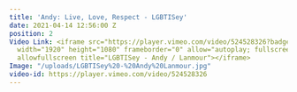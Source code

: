 ```yaml
---
title: 'Andy: Live, Love, Respect - LGBTISey'
date: 2021-04-14 12:56:00 Z
position: 2
Video Link: <iframe src="https://player.vimeo.com/video/524528326?badge=0&amp;autopause=0&amp;player_id=0&amp;app_id=58479"
  width="1920" height="1080" frameborder="0" allow="autoplay; fullscreen; picture-in-picture"
  allowfullscreen title="LGBTISey - Andy / Lanmour"></iframe>
Image: "/uploads/LGBTISey%20-%20Andy%20Lanmour.jpg"
video-id: https://player.vimeo.com/video/524528326
---
```


